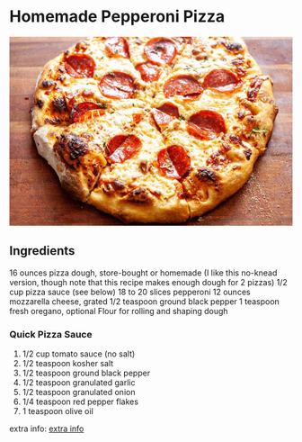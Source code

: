 # Homemade Pepperoni Pizza

![](pizza.jpeg)

## Ingredients
 16 ounces pizza dough, store-bought or homemade (I like this no-knead version, though note that this recipe makes enough dough for 2 pizzas)
 1/2 cup pizza sauce (see below)
 18 to 20 slices pepperoni
 12 ounces mozzarella cheese, grated
 1/2 teaspoon ground black pepper
 1 teaspoon fresh oregano, optional
 Flour for rolling and shaping dough

### Quick Pizza Sauce
1. 1/2 cup tomato sauce (no salt)
2. 1/2 teaspoon kosher salt
3. 1/2 teaspoon ground black pepper
4. 1/2 teaspoon granulated garlic
5. 1/2 teaspoon granulated onion
6. 1/4 teaspoon red pepper flakes
7. 1 teaspoon olive oil

extra info: [extra info](https://www.simplyrecipes.com/recipes/homemade_pepperoni_pizza/)